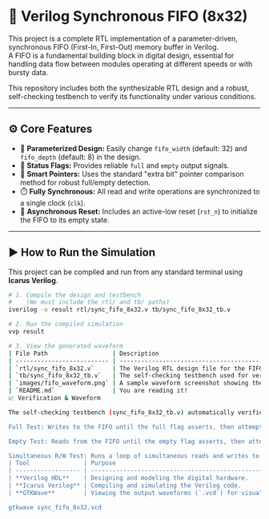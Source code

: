 # 💾 Verilog Synchronous FIFO (8x32)

This project is a complete RTL implementation of a parameter-driven, synchronous FIFO (First-In, First-Out) memory buffer in Verilog.  
A FIFO is a fundamental building block in digital design, essential for handling data flow between modules operating at different speeds or with bursty data.

This repository includes both the synthesizable RTL design and a robust, self-checking testbench to verify its functionality under various conditions.

---

## ⚙️ Core Features

- 📏 **Parameterized Design:** Easily change `fifo_width` (default: 32) and `fifo_depth` (default: 8) in the design.  
- 🚩 **Status Flags:** Provides reliable `full` and `empty` output signals.  
- 🧠 **Smart Pointers:** Uses the standard "extra bit" pointer comparison method for robust full/empty detection.  
- ⏱️ **Fully Synchronous:** All read and write operations are synchronized to a single clock (`clk`).  
- 🔄 **Asynchronous Reset:** Includes an active-low reset (`rst_n`) to initialize the FIFO to its empty state.

---

## ▶️ How to Run the Simulation

This project can be compiled and run from any standard terminal using **Icarus Verilog**.

```bash
# 1. Compile the design and testbench
#    (We must include the rtl/ and tb/ paths)
iverilog -o result rtl/sync_fifo_8x32.v tb/sync_fifo_8x32_tb.v

# 2. Run the compiled simulation
vvp result

# 3. View the generated waveform
| File Path                  | Description                                               |
| -------------------------- | --------------------------------------------------------- |
| `rtl/sync_fifo_8x32.v`     | The Verilog RTL design file for the FIFO.                 |
| `tb/sync_fifo_8x32_tb.v`   | The self-checking testbench used for verification.        |
| `images/fifo_waveform.png` | A sample waveform screenshot showing the full/empty test. |
| `README.md`                | You are reading it!                                       |
📈 Verification & Waveform

The self-checking testbench (sync_fifo_8x32_tb.v) automatically verifies the FIFO's behavior by running through three key scenarios:

Full Test: Writes to the FIFO until the full flag asserts, then attempts one more "overflow" write (which should be ignored).

Empty Test: Reads from the FIFO until the empty flag asserts, then attempts one more "underflow" read (which should be ignored).

Simultaneous R/W Test: Runs a loop of simultaneous reads and writes to test data integrity.
| Tool               | Purpose                                                    |
| ------------------ | ---------------------------------------------------------- |
| **Verilog HDL**    | Designing and modeling the digital hardware.               |
| **Icarus Verilog** | Compiling and simulating the Verilog code.                 |
| **GTKWave**        | Viewing the output waveforms (`.vcd`) for visual analysis. |

gtkwave sync_fifo_8x32.vcd
